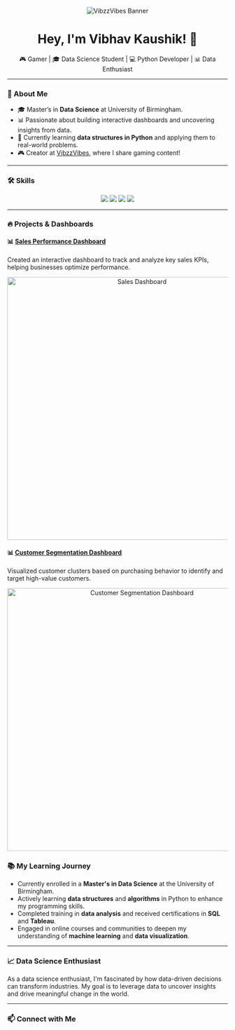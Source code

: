 <!-- Header section with a custom banner -->
<p align="center">
  <img src="https://your-banner-image-url.com" alt="VibzzVibes Banner" />
</p>

<h1 align="center">Hey, I'm Vibhav Kaushik! 👋</h1>

<p align="center">
  🎮 Gamer | 🎓 Data Science Student | 💻 Python Developer | 📊 Data Enthusiast
</p>

---

### 🚀 About Me

- 🎓 Master’s in **Data Science** at University of Birmingham.
- 📊 Passionate about building interactive dashboards and uncovering insights from data.
- 🌱 Currently learning **data structures in Python** and applying them to real-world problems.
- 🎮 Creator at [VibzzVibes](https://youtube.com/c/vibzzvibes), where I share gaming content!

---

### 🛠️ Skills

<p align="center">
  <img src="https://img.shields.io/badge/Python-3776AB?style=for-the-badge&logo=python&logoColor=white" />
  <img src="https://img.shields.io/badge/SQL-4479A1?style=for-the-badge&logo=postgresql&logoColor=white" />
  <img src="https://img.shields.io/badge/Tableau-E97627?style=for-the-badge&logo=tableau&logoColor=white" />
  <img src="https://img.shields.io/badge/Data_Analysis-4D65A8?style=for-the-badge&logo=data%20visualization&logoColor=white" />
</p>

---

### 🔥 Projects & Dashboards

#### **📊 [Sales Performance Dashboard](https://public.tableau.com/app/profile/vibhav.kaushik/viz/Practicecharts_17220849147070/Cascadingfilter)**  
Created an interactive dashboard to track and analyze key sales KPIs, helping businesses optimize performance.

<p align="center">
  <a href="https://public.tableau.com/app/profile/vibhav.kaushik/viz/Practicecharts_17220849147070/Cascadingfilter">
    <img src="https://your-image-url.com/sales-dashboard.png" alt="Sales Dashboard" width="600" />
  </a>
</p>

#### **📊 [Customer Segmentation Dashboard](https://public.tableau.com/app/profile/vibhav.kaushik/viz/Practicecharts_17220849147070/Cascadingfilter)**  
Visualized customer clusters based on purchasing behavior to identify and target high-value customers.

<p align="center">
  <a href="https://public.tableau.com/app/profile/vibhav.kaushik/viz/Practicecharts_17220849147070/Cascadingfilter">
    <img src="https://your-image-url.com/customer-segmentation-dashboard.png" alt="Customer Segmentation Dashboard" width="600" />
  </a>
</p>

### 📚 My Learning Journey

- Currently enrolled in a **Master's in Data Science** at the University of Birmingham.
- Actively learning **data structures** and **algorithms** in Python to enhance my programming skills.
- Completed training in **data analysis** and received certifications in **SQL** and **Tableau**.
- Engaged in online courses and communities to deepen my understanding of **machine learning** and **data visualization**.

---

### 📈 Data Science Enthusiast

As a data science enthusiast, I'm fascinated by how data-driven decisions can transform industries. My goal is to leverage data to uncover insights and drive meaningful change in the world.

---

### 📫 Connect with Me

<p align="center">
 

